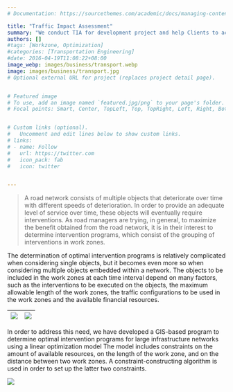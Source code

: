 ```yaml
---
# Documentation: https://sourcethemes.com/academic/docs/managing-content/

title: "Traffic Impact Assessment"
summary: "We conduct TIA for development project and help Clients to acquire regulatory permits. Our solutions encompases also workzone optimization on road network to minimize negative impacts"
authors: []
#tags: [Workzone, Optimization]
#categories: [Transportation Engineering]
#date: 2016-04-19T11:08:22+08:00
image_webp: images/business/transport.webp
image: images/business/transport.jpg
# Optional external URL for project (replaces project detail page).


# Featured image
# To use, add an image named `featured.jpg/png` to your page's folder.
# Focal points: Smart, Center, TopLeft, Top, TopRight, Left, Right, BottomLeft, Bottom, BottomRight.


# Custom links (optional).
#   Uncomment and edit lines below to show custom links.
# links:
# - name: Follow
#   url: https://twitter.com
#   icon_pack: fab
#   icon: twitter


---
```

> A road network consists of multiple objects that deteriorate over time with different speeds of deterioration. In order to provide an adequate level of service over time, these objects will eventually require interventions. As road managers are trying, in general, to maximize the benefit obtained from the road network, it is in their interest to determine intervention programs, which consist of the grouping of interventions in work zones.

The determination of optimal intervention programs is relatively complicated when considering single objects, but it becomes even more so when considering multiple objects embedded within a network. The objects to be included in the work zones at each time interval depend on many factors, such as the interventions to be executed on the objects, the maximum allowable length of the work zones, the traffic configurations to be used in the work zones and the available financial resources.

| ![](/images/auditing/workzone01.png)|![](/images/auditing/workzone02.png)
|:---:|:---:|

In order to address this need, we have developed a GIS-based program to determine optimal intervention programs for large infrastructure networks using a linear optimization model The model includes constraints on the amount of available resources, on the length of the work zone, and on the distance between two work zones. A constraint-constructing algorithm is used in order to set up the latter two constraints.

![](/images/auditing/workzone03.png)
